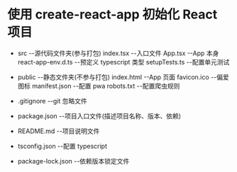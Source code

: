 # 使用 create-react-app 初始化 React 项目

- src --源代码文件夹(参与打包)
  	index.tsx --入口文件
  	App.tsx --App 本身
  	react-app-env.d.ts --预定义 typescript 类型
  	setupTests.ts --配置单元测试
- public --静态文件夹(不参与打包)
  	index.html --App 页面
  	favicon.ico --偏爱图标
  	manifest.json --配置 pwa
  	robots.txt --配置爬虫规则

- .gitignore --git 忽略文件

- package.json --项目入口文件(描述项目名称、版本、依赖)

- README.md --项目说明文件

- tsconfig.json --配置 typescript

- package-lock.json --依赖版本锁定文件
